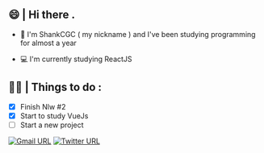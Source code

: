 ## 😄 | Hi there  . 

- 🎈 I'm ShankCGC ( my nickname ) and I've been studying programming for almost a year

- 💻 I'm currently studying ReactJS

## 👨‍💻 | Things to do :

- [x] Finish Nlw #2
- [x] Start to study VueJs
- [ ] Start a new project

[![Gmail URL](https://img.shields.io/twitter/url?color=D44638&label=Email&logo=gmail&logoColor=%23FFF&style=for-the-badge&url=https://mail.google.com/)](mailto:shankcgc@gmail.com)
[![Twitter URL](https://img.shields.io/twitter/url?color=3397d8&label=Twitter&logo=twitter&logoColor=%23FFF&style=for-the-badge&url=https%3A%2F%2Fwww.twitter.com/cgc_shank)](https://twitter.com/cgc_shank)
